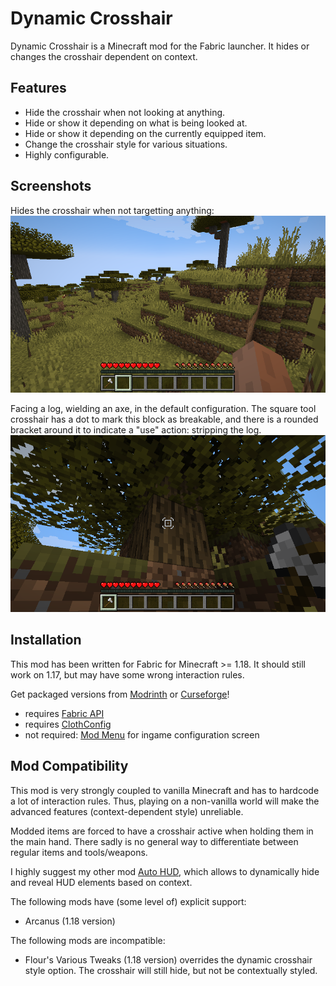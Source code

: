 # Dynamic Crosshair

Dynamic Crosshair is a Minecraft mod for the Fabric launcher.
It hides or changes the crosshair dependent on context.

## Features
* Hide the crosshair when not looking at anything.
* Hide or show it depending on what is being looked at.
* Hide or show it depending on the currently equipped item.
* Change the crosshair style for various situations.
* Highly configurable.

## Screenshots
Hides the crosshair when not targetting anything:
![Not targetting anything](screenshot1.png)

Facing a log, wielding an axe, in the default configuration.
The square tool crosshair has a dot to mark this block as breakable,
and there is a rounded bracket around it to indicate a "use" action: stripping the log.
![Targetting log](screenshot2.png)

## Installation
This mod has been written for Fabric for Minecraft >= 1.18. It should still work on 1.17, but may have some wrong interaction rules.

Get packaged versions from [Modrinth](https://modrinth.com/mod/dynamiccrosshair) or [Curseforge](https://www.curseforge.com/minecraft/mc-mods/dynamic-crosshair)!

* requires [Fabric API](https://modrinth.com/mod/fabric-api)
* requires [ClothConfig](https://modrinth.com/mod/cloth-config)
* not required: [Mod Menu](https://modrinth.com/mod/modmenu) for ingame configuration screen

## Mod Compatibility
This mod is very strongly coupled to vanilla Minecraft and has to hardcode a lot of interaction rules.
Thus, playing on a non-vanilla world will make the advanced features (context-dependent style) unreliable.

Modded items are forced to have a crosshair active when holding them in the main hand.
There sadly is no general way to differentiate between regular items and tools/weapons.

I highly suggest my other mod [Auto HUD](https://modrinth.com/mod/autohud), which allows to dynamically hide and reveal HUD elements
based on context.

The following mods have (some level of) explicit support:
* Arcanus (1.18 version)

The following mods are incompatible:
* Flour's Various Tweaks (1.18 version) overrides the dynamic crosshair style option. The crosshair will still hide, but not be contextually styled.

